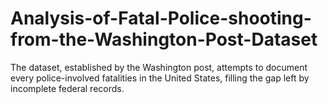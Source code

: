 # Analysis-of-Fatal-Police-shooting-from-the-Washington-Post-Dataset
The dataset, established by the Washington post, attempts to document every police-involved fatalities in the United States, filling the gap left by incomplete federal records.
